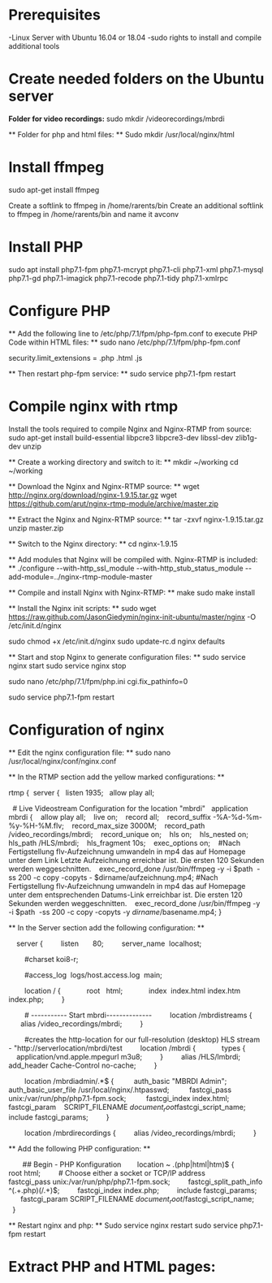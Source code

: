 # Prerequisites
-Linux Server with Ubuntu 16.04 or 18.04
-sudo rights to install and compile additional tools

# Create needed folders on the Ubuntu server
**Folder for video recordings:**
sudo mkdir /videorecordings/mbrdi

** Folder for php and html files: **
Sudo mkdir /usr/local/nginx/html

# Install ffmpeg
sudo apt-get install ffmpeg

Create a softlink to ffmpeg in /home/rarents/bin
Create an additional softlink to ffmpeg in /home/rarents/bin and name it avconv

# Install PHP 
sudo apt install php7.1-fpm php7.1-mcrypt php7.1-cli php7.1-xml php7.1-mysql php7.1-gd php7.1-imagick php7.1-recode php7.1-tidy php7.1-xmlrpc

# Configure PHP
** Add the following line to /etc/php/7.1/fpm/php-fpm.conf to execute PHP Code within HTML files: **
sudo nano /etc/php/7.1/fpm/php-fpm.conf 

security.limit_extensions = .php .html .js

** Then restart php-fpm service: **
sudo service php7.1-fpm restart

# Compile nginx with rtmp
Install the tools required to compile Nginx and Nginx-RTMP from source:
sudo apt-get install build-essential libpcre3 libpcre3-dev libssl-dev zlib1g-dev unzip

** Create a working directory and switch to it:  ** 
mkdir ~/working
cd ~/working

** Download the Nginx and Nginx-RTMP source: **
wget http://nginx.org/download/nginx-1.9.15.tar.gz
wget https://github.com/arut/nginx-rtmp-module/archive/master.zip

** Extract the Nginx and Nginx-RTMP source:  **
tar -zxvf nginx-1.9.15.tar.gz
unzip master.zip

** Switch to the Nginx directory: **
cd nginx-1.9.15

** Add modules that Nginx will be compiled with. Nginx-RTMP is included: **
./configure --with-http_ssl_module --with-http_stub_status_module --add-module=../nginx-rtmp-module-master

** Compile and install Nginx with Nginx-RTMP: **
make
sudo make install

** Install the Nginx init scripts: **
sudo wget https://raw.github.com/JasonGiedymin/nginx-init-ubuntu/master/nginx -O /etc/init.d/nginx

sudo chmod +x /etc/init.d/nginx
sudo update-rc.d nginx defaults

** Start and stop Nginx to generate configuration files: **
sudo service nginx start
sudo service nginx stop

sudo nano /etc/php/7.1/fpm/php.ini
cgi.fix_pathinfo=0

sudo service php7.1-fpm restart

# Configuration of nginx
** Edit the nginx configuration file: **
sudo nano /usr/local/nginx/conf/nginx.conf

** In the RTMP section add the yellow marked configurations: **

rtmp {
 server {
  listen 1935;
  allow play all;

  # Live Videostream Configuration for the location "mbrdi"
  application mbrdi {
   allow play all;
   live on;
   record all;
   record_suffix -%A-%d-%m-%y-%H-%M.flv;
   record_max_size 3000M;
   record_path /video_recordings/mbrdi;
   record_unique on;
   hls on;
   hls_nested on;
   hls_path /HLS/mbrdi;
   hls_fragment 10s;
   exec_options on;
   #Nach Fertigstellung flv-Aufzeichnung umwandeln in mp4 das auf Homepage unter dem Link Letzte Aufzeichnung erreichbar ist. Die ersten 120 Sekunden werden weggeschnitten.
   exec_record_done /usr/bin/ffmpeg -y -i $path  -ss 200 -c copy -copyts - $dirname/aufzeichnung.mp4;
  #Nach Fertigstellung flv-Aufzeichnung umwandeln in mp4 das auf Homepage unter dem entsprechenden Datums-Link erreichbar ist. Die ersten 120 Sekunden werden weggeschnitten.
   exec_record_done /usr/bin/ffmpeg -y -i $path  -ss 200 -c copy -copyts -y $dirname/$basename.mp4;
}

** In the Server section add the following configuration: **

    server {
        listen       80;
        server_name  localhost;

        #charset koi8-r;

        #access_log  logs/host.access.log  main;

        location / {
            root   html;
            index  index.html index.htm index.php;
        }

        # ----------- Start mbrdi--------------
        location /mbrdistreams {
            alias /video_recordings/mbrdi;
        }

        #creates the http-location for our full-resolution (desktop) HLS stream - "http://serverlocation/mbrdi/test
        location /mbrdi {
            types {
            application/vnd.apple.mpegurl m3u8;
        }
        alias /HLS/lmbrdi;
        add_header Cache-Control no-cache;
        }

        location /mbrdiadmin/.*$ {
         auth_basic "MBRDI Admin";
         auth_basic_user_file /usr/local/nginx/.htpasswd;
         fastcgi_pass unix:/var/run/php/php7.1-fpm.sock;
         fastcgi_index index.html;
         fastcgi_param    SCRIPT_FILENAME $document_root$fastcgi_script_name;
         include fastcgi_params;
        }

        location /mbrdirecordings {
        alias /video_recordings/mbrdi;
        }

** Add the following PHP configuration: **

       ## Begin - PHP Konfiguration
       location ~ \.(php|html|htm)$ {
        root html;
        # Choose either a socket or TCP/IP address
        fastcgi_pass unix:/var/run/php/php7.1-fpm.sock;
        fastcgi_split_path_info ^(.+\.php)(/.+)$;
        fastcgi_index index.php;
        include fastcgi_params;
        fastcgi_param SCRIPT_FILENAME $document_root/$fastcgi_script_name;
      }

** Restart nginx and php: **
Sudo service nginx restart
sudo service php7.1-fpm restart

# Extract PHP and HTML pages:
